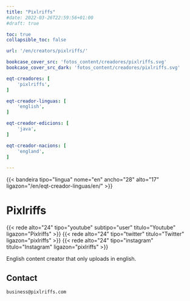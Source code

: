 ```yaml
---
title: "Pixlriffs"
#date: 2022-03-26T22:59:56+01:00
#draft: true

toc: true
collapsible_toc: false

url: '/en/creators/pixlriffs/'

bookcase_cover_src: 'fotos_content/creadores/pixlriffs.svg'
bookcase_cover_src_dark: 'fotos_content/creadores/pixlriffs.svg'

eqt-creadores: [
    'pixlriffs',
]

eqt-creador-linguas: [
    'english',
]

eqt-creador-edicions: [
    'java',
]

eqt-creador-nacions: [
    'england',
]

---
```


{{< bandeira tipo="lingua" nome="en" ancho="28" alto="17" ligazon="/en/eqt-creador-linguas/en/" >}}

# Pixlriffs

{{< rede alto="24" tipo="youtube" subtipo="user" titulo="Youtube" ligazon="Pixlriffs" >}}
{{< rede alto="24" tipo="twitter" titulo="Twitter" ligazon="pixlriffs" >}}
{{< rede alto="24" tipo="instagram" titulo="Instagram" ligazon="pixlriffs" >}}

English content creator that only uploads in english.

## Contact

```
business@pixlriffs.com
```
